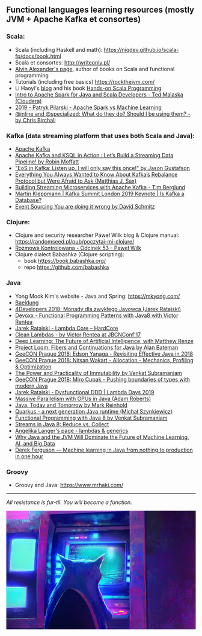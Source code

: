 ## Functional languages learning resources (mostly JVM + Apache Kafka et consortes)

### Scala:

* Scala (including Haskell and math): https://niqdev.github.io/scala-fp/docs/book.html
* Scala et consortes: http://writeonly.pl/
* [Alvin Alexander's page](https://alvinalexander.com/), author of books on Scala and functional programming
* Tutorials (including free basics) https://rockthejvm.com/
* Li Haoyi's [blog](http://www.lihaoyi.com/) and his book [Hands-on Scala Programming](https://www.handsonscala.com/)
* [Intro to Apache Spark for Java and Scala Developers - Ted Malaska (Cloudera)](https://www.youtube.com/watch?v=x8xXXqvhZq8)
* [2019 - Patryk Pilarski - Apache Spark vs Machine Learning](https://www.youtube.com/watch?v=Ai8MdBKeHgc)
* [@inline and @specialized: What do they do? Should I be using them? - by Chris Birchall](https://www.youtube.com/watch?v=WTeDaM3CC1I)

### Kafka (data streaming platform that uses both Scala and Java):

* [Apache Kafka](https://kafka.apache.org/)
* [Apache Kafka and KSQL in Action : Let’s Build a Streaming Data Pipeline! by Robin Moffatt](https://www.youtube.com/watch?v=RJtEacDX4Oc)
* ["EoS in Kafka: Listen up, I will only say this once!" by Jason Gustafson](https://www.youtube.com/watch?v=WscozkoXLHM)
* [Everything You Always Wanted to Know About Kafka’s Rebalance Protocol but Were Afraid to Ask (Matthias J. Sax)](https://www.confluent.io/kafka-summit-lon19/everything-you-wanted-to-know-kafka-afraid)
* [Building Streaming Microservices with Apache Kafka - Tim Berglund](https://www.youtube.com/watch?v=Hlb-Ss3q3as)
* [Martin Kleppmann | Kafka Summit London 2019 Keynote | Is Kafka a Database?](https://www.youtube.com/watch?v=BuE6JvQE_CY)
* [Event Sourcing You are doing it wrong by David Schmitz](https://www.youtube.com/watch?v=GzrZworHpIk)

### Clojure:

* Clojure and security researcher Paweł Wilk blog & Clojure manual: https://randomseed.pl/pub/poczytaj-mi-clojure/
* [Rozmowa Kontrolowana - Odcinek 53 - Paweł Wilk](https://www.youtube.com/watch?v=VRzovDRiTKk)
* Clojure dialect Babashka (Clojure scripting):
  - book https://book.babashka.org/
  - repo https://github.com/babashka

### Java

* Yong Mook Kim's website - Java and Spring: https://mkyong.com/
* [Baeldung](https://www.baeldung.com/)
* [4Developers 2018: Monady dla zwykłego Javowca (Jarek Ratajski)](https://youtu.be/8idt_VpS6XQ)
* [Devoxx - Functional Programming Patterns with Java8 with Victor Rentea](https://www.youtube.com/watch?v=F02LKnWJWF4)
* [Jarek Ratajski - Lambda Core – HardCore](https://www.youtube.com/watch?v=GTxXZ9Gb1Us)
* [Clean Lambdas - by Victor Rentea at JBCNConf'17](https://www.youtube.com/watch?v=qcIiufH_u7c)
* [Deep Learning: The Future of Artificial Intelligence, with Matthew Renze](https://www.youtube.com/watch?v=AktmFvRVPsI)
* [Project Loom: Fibers and Continuations for Java by Alan Bateman](https://www.youtube.com/watch?v=vbGbXUjlRyQ)
* [GeeCON Prague 2018: Edson Yanaga - Revisiting Effective Java in 2018](https://www.youtube.com/watch?v=6hoYTZglOOI)
* [GeeCON Prague 2018: Nitsan Wakart - Allocation - Mechanics, Profiling & Optimization](https://www.youtube.com/watch?v=rnHY7YJq1ps)
* [The Power and Practicality of Immutability by Venkat Subramaniam](https://www.youtube.com/watch?v=FQERMVABRrQ)
* [GeeCON Prague 2018: Miro Cupak - Pushing boundaries of types with modern Java](https://www.youtube.com/watch?v=sPKH02NIZ-4)
* [Jarek Ratajski - Dysfunctional DDD | Lambda Days 2019](https://www.youtube.com/watch?v=TmnTmt0WBKU)
* [Massive Parallelism with GPUs in Java (Adam Roberts)](https://www.youtube.com/watch?v=CIjdipU66qw)
* [Java, Today and Tomorrow by Mark Reinhold](https://www.youtube.com/watch?v=kpio9jFhpD8)
* [Quarkus - a next generation Java runtime (Michał Szynkiewicz)](https://www.youtube.com/watch?v=_PEc5CCKrtM)
* [Functional Programming with Java 8 by Venkat Subramaniam](https://www.youtube.com/watch?v=15X0qFtBqiQ)
* [Streams in Java 8: Reduce vs. Collect](https://www.youtube.com/watch?v=oWlWEKNM5Aw)
* [Angelika Langer's page - lambdas & generics](http://www.angelikalanger.com/Lambdas/Lambdas.html)
* [Why Java and the JVM Will Dominate the Future of Machine Learning, AI, and Big Data](https://www.youtube.com/watch?v=Ytja2JuVMlw)
* [Derek Ferguson — Machine learning in Java from nothing to production in one hour](https://www.youtube.com/watch?v=ljuf1mYqAIE)

### Groovy

* Groovy and Java: https://www.mrhaki.com/

---

*All resistance is fur-til. You will become a function.*

![Hacker cat](src/resources/cat_hacker.jpg "Thinking functional")




